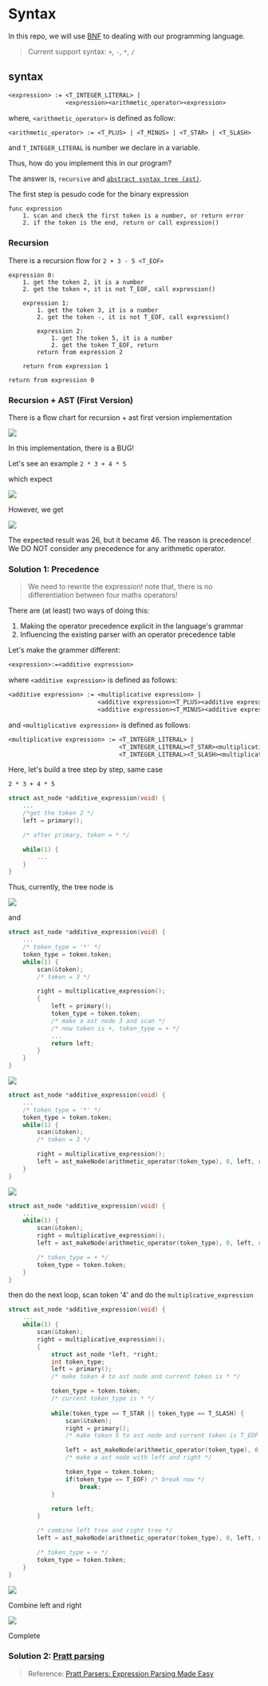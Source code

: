# Syntax

In this repo, we will use [BNF](https://en.wikipedia.org/wiki/Backus%E2%80%93Naur_form) to dealing with our programming language.

> Current support syntax: `+`, `-`, `*`, `/`

## syntax
```txt
<expression> := <T_INTEGER_LITERAL> |
                <expression><arithmetic_operator><expression>
```

where, `<arithmetic_operator>` is defined as follow:
```txt
<arithmetic_operator> := <T_PLUS> | <T_MINUS> | <T_STAR> | <T_SLASH>
```

and `T_INTEGER_LITERAL` is number we declare in a variable.

Thus, how do you implement this in our program?

The answer is, `recursive` and [`abstract syntax tree (ast)`](abstract_syntax_tree.md).

The first step is pesudo code for the binary expression
```
func expression
    1. scan and check the first token is a number, or return error
    2. if the token is the end, return or call expression()
```

### Recursion
There is a recursion flow for `2 + 3 - 5 <T_EOF>`
```
expression 0:
    1. get the token 2, it is a number
    2. get the token +, it is not T_EOF, call expression()

    expression 1:
        1. get the token 3, it is a number
        2. get the token -, it is not T_EOF, call expression()

        expression 2:
            1. get the token 5, it is a number
            2. get the token T_EOF, return
        return from expression 2

    return from expression 1
    
return from expression 0
```

### Recursion + AST (First Version)

There is a flow chart for recursion + ast first version implementation

![](image-3.png)

In this implementation, there is a BUG!

Let's see an example `2 * 3 + 4 * 5`

which expect

![](image-5.png)

However, we get

![](image-4.png)

The expected result was 26, but it became 46. The reason is precedence! We DO NOT consider any precedence for any arithmetic operator.

### Solution 1: Precedence

> We need to rewrite the expression! note that, there is no differentiation between four maths operators!

There are (at least) two ways of doing this:

1. Making the operator precedence explicit in the language's grammar
2. Influencing the existing parser with an operator precedence table

Let's make the grammer different:

```txt
<expression>:=<additive expression>
```
where `<additive expression>` is defined as follows:
```txt
<additive expression> := <multiplicative expression> |
                         <additive expression><T_PLUS><additive expression> |
                         <additive expression><T_MINUS><additive expression>
```
and `<multiplicative expression>` is defined as follows:
```txt
<multiplicative expression> := <T_INTEGER_LITERAL> | 
                               <T_INTEGER_LITERAL><T_STAR><multiplicative expression> |
                               <T_INTEGER_LITERAL><T_SLASH><multiplicative expression>
```

Here, let's build a tree step by step, same case
```
2 * 3 + 4 * 5
```
```c
struct ast_node *additive_expression(void) {
    ...
    /*get the token 2 */
    left = primary();

    /* after primary, token = * */

    while(1) {
        ...
    }
}
```
Thus, currently, the tree node is

![](image-6.png)

and 
```c
struct ast_node *additive_expression(void) {
    ...
    /* token_type = '*' */
    token_type = token.token;
    while(1) {
        scan(&token);
        /* token = 3 */

        right = multiplicative_expression();
        {          
            left = primary();
            token_type = token.token;
            /* make a ast node 3 and scan */
            /* now token is +, token_type = + */
            ...
            return left;
        }
    }
}
```
![](image-7.png)
```c
struct ast_node *additive_expression(void) {
    ...
    /* token_type = '*' */
    token_type = token.token;
    while(1) {
        scan(&token);
        /* token = 3 */

        right = multiplicative_expression();
        left = ast_makeNode(arithmetic_operator(token_type), 0, left, right);
    }
}
```
![](image-8.png)
```c
struct ast_node *additive_expression(void) {
    ...
    while(1) {
        scan(&token);
        right = multiplicative_expression();
        left = ast_makeNode(arithmetic_operator(token_type), 0, left, right);

        /* token_type = + */
        token_type = token.token;
    }
}
```
then do the next loop, scan token '4' and do the `multiplcative_expression`

```c
struct ast_node *additive_expression(void) {
    ...
    while(1) {
        scan(&token);
        right = multiplicative_expression();
        {
            struct ast_node *left, *right;
            int token_type;
            left = primary();
            /* make token 4 to ast node and current token is * */

            token_type = token.token;
            /* current token_type is * */
            
            while(token_type == T_STAR || token_type == T_SLASH) {
                scan(&token);
                right = primary();
                /* make token 5 to ast node and current token is T_EOF */

                left = ast_makeNode(arithmetic_operator(token_type), 0, left, right);
                /* make a ast node with left and right */

                token_type = token.token;
                if(token_type == T_EOF) /* break now */
                    break;
            }

            return left;
        }

        /* combine left tree and right tree */
        left = ast_makeNode(arithmetic_operator(token_type), 0, left, right);

        /* token_type = + */
        token_type = token.token;
    }
}
```
![](image-9.png)

Combine left and right

![](image-10.png)

Complete

### Solution 2: [Pratt parsing](https://en.wikipedia.org/wiki/Operator-precedence_parser#Pratt_parsing)

> Reference: [Pratt Parsers: Expression Parsing Made Easy](https://journal.stuffwithstuff.com/2011/03/19/pratt-parsers-expression-parsing-made-easy/)